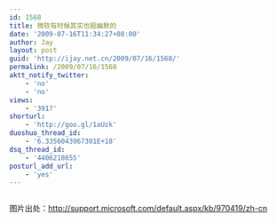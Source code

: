 ```yaml
---
id: 1568
title: 微软有时候其实也挺幽默的
date: '2009-07-16T11:34:27+08:00'
author: Jay
layout: post
guid: 'http://ijay.net.cn/2009/07/16/1568/'
permalink: /2009/07/16/1568
aktt_notify_twitter:
    - 'no'
    - 'no'
views:
    - '3917'
shorturl:
    - 'http://goo.gl/1aUzk'
duoshuo_thread_id:
    - '6.3356043967301E+18'
dsq_thread_id:
    - '4406218655'
posturl_add_url:
    - 'yes'
---
```


<img style="max-width: 800px;" src="http://jayxu.com/log/wp-content/uploads/2009/07/2009-05-13-%E4%B8%8B%E5%8D%88-1-53-45.png" alt="" />

图片出处：<a onmousedown="javascript:event.cancelBubble=true;" href="https://support.microsoft.com/zh-cn/kb/970419" target="_blank">http://support.microsoft.com/default.aspx/kb/970419/zh-cn</a>